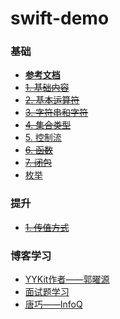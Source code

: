 # swift-demo
### 基础
- **[参考文档](https://www.cnswift.org)**
- ~~[1. 基础内容](http://blog.csdn.net/fuzongjian/article/details/79015370)~~
- ~~[2. 基本运算符]()~~
- ~~[3. 字符串和字符]()~~
- ~~[4. 集合类型]()~~
- [5. 控制流]()
- ~~[6. 函数]()~~
- ~~[7. 闭包]()~~
- [枚举]()

### 提升
- ~~[1. 传值方式](https://github.com/fuzongjian/swift-demos/blob/master/passValue.md)~~




### 博客学习
- [YYKit作者——郭曜源](https://blog.ibireme.com)
- [面试题学习](https://zhuanlan.zhihu.com/c_154646059)
- [唐巧——InfoQ](http://www.infoq.com/cn/profile/唐巧)
